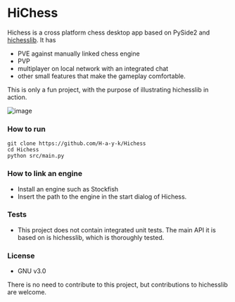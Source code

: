 # HiChess

Hichess is a cross platform chess desktop app based on PySide2 and [hichesslib](https://github.com/H-a-y-k/hichesslib). It has
 - PVE against manually linked chess engine
 - PVP
 - multiplayer on local network with an integrated chat
 - other small features that make the gameplay comfortable.

This is only a fun project, with the purpose of illustrating hichesslib in action. 

![image](https://github.com/H-a-y-k/Hichess/assets/52096477/e1b0a42c-b5c4-410e-abc0-3a0e49870738)

### How to run
```
git clone https://github.com/H-a-y-k/Hichess
cd Hichess
python src/main.py
```

### How to link an engine
 - Install an engine such as Stockfish
 - Insert the path to the engine in the start dialog of Hichess.

### Tests
- This project does not contain integrated unit tests. The main API it is based on is hichesslib, which is thoroughly tested.

### License
 - GNU v3.0

There is no need to contribute to this project, but contributions to hichesslib are welcome.
